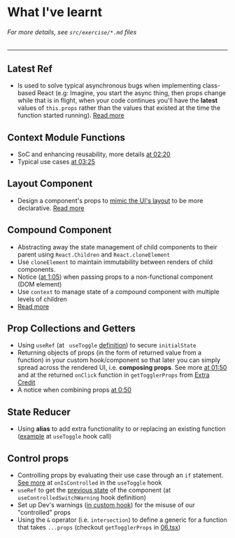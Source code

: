 # What I've learnt
###### *For more details, see `src/exercise/*.md` files*
-------------

## Latest Ref
- Is used to solve typical asynchronous bugs when implementing class-based React (e.g: Imagine, you start the async thing, then props change while that is in flight, when your code continues you'll have the **latest** values of `this.props` rather than the values that existed at the time the function started running). [Read more](https://epicreact.dev/how-react-uses-closures-to-avoid-bugs/)

## Context Module Functions
- SoC and enhancing reusability, more details [at 02:20](https://epicreact.dev/modules/advanced-react-patterns/context-module-functions-solution)
- Typical use cases [at 03:25](https://epicreact.dev/modules/advanced-react-patterns/context-module-functions-solution)

## Layout Component 
- Design a component's props to [mimic the UI's layout](https://github.com/HelpMe-Pls/advanced-react-patterns/blob/extra/src/final/TS/02.tsx) to be more declarative. [Read more](https://epicreact.dev/one-react-mistake-thats-slowing-you-down/)

## Compound Component
- Abstracting away the state management of child components to their parent using `React.Children` and `React.cloneElement`
- Use `cloneElement` to maintain immutability between renders of child components.
- Notice ([at 1:05](https://epicreact.dev/modules/advanced-react-patterns/compound-components-extra-credit-solution-1)) when passing props to a non-functional component (DOM element)
- Use `context` to manage state of a compound component with multiple levels of children
- [Read more](https://ryanflorence.dev/p/advanced-element-composition-in-react)

## Prop Collections and Getters
- Using `useRef` (at ` useToggle` [definition](https://github.com/HelpMe-Pls/advanced-react-patterns/blob/extra/src/final/TS/04.tsx)) to secure `initialState`
- Returning objects of props (in the form of returned value from a function) in your custom hook/component so that later you can simply spread across the rendered UI, i.e. **composing props**. See more [at 01:50](https://epicreact.dev/modules/advanced-react-patterns/prop-collections-and-getters-extra-credit-solution-1) and at the returned `onClick` function in `getTogglerProps` from [Extra Credit](https://github.com/HelpMe-Pls/advanced-react-patterns/blob/master/src/final/04.extra-1.js)
- A notice when combining props [at 0:50](https://epicreact.dev/modules/advanced-react-patterns/prop-collections-and-getters-extra-credit-solution-1)

## State Reducer
- Using **alias** to add extra functionality to or replacing an existing function ([example](https://github.com/HelpMe-Pls/advanced-react-patterns/blob/extra/src/final/TS/05.tsx) at `useToggle` hook call)

## Control props
- Controlling props by evaluating their use case through an `if` statement. [See more](https://github.com/HelpMe-Pls/advanced-react-patterns/blob/master/src/exercise/06.js) at `onIsControlled` in the `useToggle` hook 
- `useRef` to get the [previous state](https://github.com/HelpMe-Pls/advanced-react-patterns/blob/master/src/exercise/06.js) of the component (at `useControlledSwitchWarning` hook definition)
- Set up Dev's warnings ([in custom hook](https://github.com/HelpMe-Pls/advanced-react-patterns/blob/extra/src/utils.tsx)) for the misuse of our "controlled" props
- Using the `&` operator (i.e. `intersection`) to define a generic for a function that takes `...props` (checkout `getTogglerProps` in [06.tsx](https://github.com/HelpMe-Pls/advanced-react-patterns/blob/extra/src/final/TS/06.tsx))